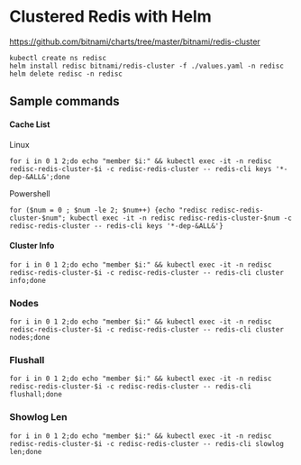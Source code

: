 
# Clustered Redis with Helm

https://github.com/bitnami/charts/tree/master/bitnami/redis-cluster

```
kubectl create ns redisc
helm install redisc bitnami/redis-cluster -f ./values.yaml -n redisc
helm delete redisc -n redisc
```

## Sample commands

#### Cache List

Linux
```
for i in 0 1 2;do echo "member $i:" && kubectl exec -it -n redisc redisc-redis-cluster-$i -c redisc-redis-cluster -- redis-cli keys '*-dep-&ALL&';done
```
Powershell
```
for ($num = 0 ; $num -le 2; $num++) {echo "redisc redisc-redis-cluster-$num"; kubectl exec -it -n redisc redisc-redis-cluster-$num -c redisc-redis-cluster -- redis-cli keys '*-dep-&ALL&'}

```

#### Cluster Info
```
for i in 0 1 2;do echo "member $i:" && kubectl exec -it -n redisc redisc-redis-cluster-$i -c redisc-redis-cluster -- redis-cli cluster info;done
```

### Nodes
```
for i in 0 1 2;do echo "member $i:" && kubectl exec -it -n redisc redisc-redis-cluster-$i -c redisc-redis-cluster -- redis-cli cluster nodes;done
```

### Flushall 
```
for i in 0 1 2;do echo "member $i:" && kubectl exec -it -n redisc redisc-redis-cluster-$i -c redisc-redis-cluster -- redis-cli flushall;done
```

### Showlog Len
```
for i in 0 1 2;do echo "member $i:" && kubectl exec -it -n redisc redisc-redis-cluster-$i -c redisc-redis-cluster -- redis-cli slowlog len;done
```




